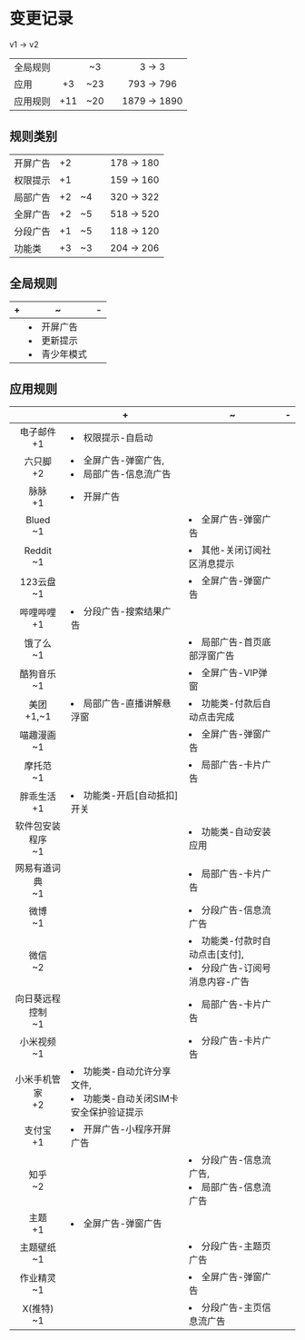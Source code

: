 # 变更记录

v1 -> v2

||||||
|-|:-:|:-:|:-:|:-:|
|全局规则||~3||3 -> 3|
|应用|+3|~23||793 -> 796|
|应用规则|+11|~20||1879 -> 1890|

## 规则类别

||||||
|-|:-:|:-:|:-:|:-:|
|开屏广告|+2|||178 -> 180|
|权限提示|+1|||159 -> 160|
|局部广告|+2|~4||320 -> 322|
|全屏广告|+2|~5||518 -> 520|
|分段广告|+1|~5||118 -> 120|
|功能类|+3|~3||204 -> 206|

## 全局规则

|+|~|-|
|-|-|-|
||<li>开屏广告<li>更新提示<li>青少年模式||

## 应用规则

||+|~|-|
|:-:|-|-|-|
|电子邮件<br>+1|<li>权限提示-自启动|||
|六只脚<br>+2|<li>全屏广告-弹窗广告,<li>局部广告-信息流广告|||
|脉脉<br>+1|<li>开屏广告|||
|Blued<br>~1||<li>全屏广告-弹窗广告||
|Reddit<br>~1||<li>其他-关闭订阅社区消息提示||
|123云盘<br>~1||<li>全屏广告-弹窗广告||
|哔哩哔哩<br>+1|<li>分段广告-搜索结果广告|||
|饿了么<br>~1||<li>局部广告-首页底部浮窗广告||
|酷狗音乐<br>~1||<li>全屏广告-VIP弹窗||
|美团<br>+1,~1|<li>局部广告-直播讲解悬浮窗|<li>功能类-付款后自动点击完成||
|喵趣漫画<br>~1||<li>全屏广告-弹窗广告||
|摩托范<br>~1||<li>局部广告-卡片广告||
|胖乖生活<br>+1|<li>功能类-开启[自动抵扣]开关|||
|软件包安装程序<br>~1||<li>功能类-自动安装应用||
|网易有道词典<br>~1||<li>局部广告-卡片广告||
|微博<br>~1||<li>分段广告-信息流广告||
|微信<br>~2||<li>功能类-付款时自动点击[支付],<li>分段广告-订阅号消息内容-广告||
|向日葵远程控制<br>~1||<li>局部广告-卡片广告||
|小米视频<br>~1||<li>分段广告-卡片广告||
|小米手机管家<br>+2|<li>功能类-自动允许分享文件,<li>功能类-自动关闭SIM卡安全保护验证提示|||
|支付宝<br>+1|<li>开屏广告-小程序开屏广告|||
|知乎<br>~2||<li>分段广告-信息流广告,<li>局部广告-信息流广告||
|主题<br>+1|<li>全屏广告-弹窗广告|||
|主题壁纸<br>~1||<li>分段广告-主题页广告||
|作业精灵<br>~1||<li>全屏广告-弹窗广告||
|X(推特)<br>~1||<li>分段广告-主页信息流广告||
